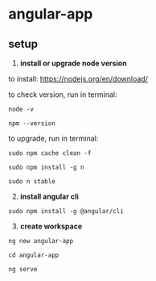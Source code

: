 # angular-app

## setup
1. **install or upgrade node version**

to install: https://nodejs.org/en/download/


to check version, run in terminal:

`node -v`

`npm --version`


to upgrade, run in terminal:

`sudo npm cache clean -f`

`sudo npm install -g n`

`sudo n stable`

2. **install angular cli**

`sudo npm install -g @angular/cli`

3. **create workspace** 

`ng new angular-app`

`cd angular-app`

`ng serve`

